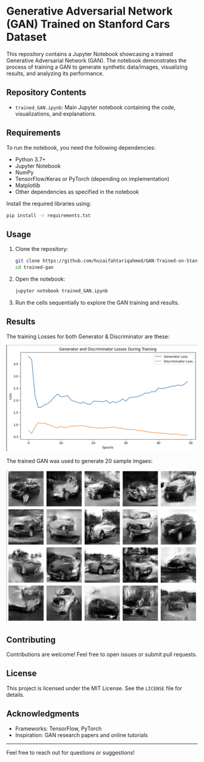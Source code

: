 # Generative Adversarial Network (GAN) Trained on Stanford Cars Dataset

This repository contains a Jupyter Notebook showcasing a trained Generative Adversarial Network (GAN). The notebook demonstrates the process of training a GAN to generate synthetic data/images, visualizing results, and analyzing its performance.

## Repository Contents

- `trained_GAN.ipynb`: Main Jupyter notebook containing the code, visualizations, and explanations.

## Requirements

To run the notebook, you need the following dependencies:

- Python 3.7+
- Jupyter Notebook
- NumPy
- TensorFlow/Keras or PyTorch (depending on implementation)
- Matplotlib
- Other dependencies as specified in the notebook

Install the required libraries using:

```bash
pip install -r requirements.txt
```

## Usage

1. Clone the repository:

   ```bash
   git clone https://github.com/huzaifahtariqahmed/GAN-Trained-on-Stanford-Cars-Dataset.git
   cd trained-gan
   ```

2. Open the notebook:

   ```bash
   jupyter notebook trained_GAN.ipynb
   ```

3. Run the cells sequentially to explore the GAN training and results.

## Results

The training Losses for both Generator & Discriminator are these:

![losses](https://github.com/huzaifahtariqahmed/GAN-Trained-on-Stanford-Cars-Dataset/blob/main/Images/losses.png)

The trained GAN was used to generate 20 sample imgaes:

![generated samples](https://github.com/huzaifahtariqahmed/GAN-Trained-on-Stanford-Cars-Dataset/blob/main/Images/generated_samples.png)

## Contributing

Contributions are welcome! Feel free to open issues or submit pull requests.

## License

This project is licensed under the MIT License. See the `LICENSE` file for details.

## Acknowledgments

- Frameworks: TensorFlow, PyTorch
- Inspiration: GAN research papers and online tutorials

---

Feel free to reach out for questions or suggestions!

